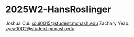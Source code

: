 # 2025W2-HansRoslinger

Joshua Cui: xcui0015@student.monash.edu
Zachary Yeap: zyea0002@student.monash.edu
